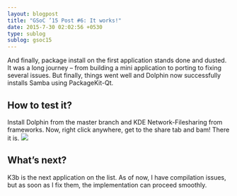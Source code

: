```yaml
---
layout: blogpost
title: "GSoC ’15 Post #6: It works!"
date: 2015-7-30 02:02:56 +0530
type: sublog
sublog: gsoc15
---
```

And finally, package install on the first application stands done and dusted. It was a long journey – from building a mini application to porting to fixing several issues. But finally, things went well and Dolphin now successfully installs Samba using PackageKit-Qt.

## How to test it?
Install Dolphin from the master branch and KDE Network-Filesharing from frameworks. Now, right click anywhere, get to the share tab and bam! There it is.
<img src="http://i.imgur.com/ZyKXzOy.png" class="img-responsive">

## What’s next?
K3b is the next application on the list. As of now, I have compilation issues, but as soon as I fix them, the implementation can proceed smoothly.
